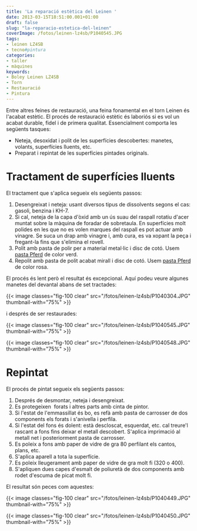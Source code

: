 ```yaml
---
title: 'La reparació estètica del Leinen '
date: 2013-03-15T18:51:00.001+01:00
draft: false
slug: "la-reparacio-estetica-del-leinen"
coverImage: /fotos/leinen-lz4sb/P1040545.JPG
tags:
- leinen LZ4SB
- tecno#pintura
categories:
- taller
- màquines
keywords:
- Boley Leinen LZ4SB
- Torn
- Restauració
- Pintura
---
```


Entre altres feines de restauració, una feina fonamental en el torn
Leinen és l'acabat estètic. El procés de restauració estètic és
laboriós si es vol un acabat durable, fidel i de primera qualitat.
Essencialment comporta les següents tasques:

*   Neteja, desoxidat i polit de les superfícies descobertes: manetes,
    volants, superfícies lluents, etc.
*   Preparat i repintat de les superfícies pintades originals.


# Tractament de superfícies lluents

El tractament que s'aplica segueix els següents passos:

1.  Desengreixat i neteja: usant diversos tipus de dissolvents segons
    el cas: gasoli, benzina i KH-7.
2.  Si cal, neteja de la capa d'òxid amb un ús suau del raspall
    rotatiu d'acer muntat sobre la màquina de foradar de
    sobretaula. En superfícies molt polides en les que no es volen
    marques del raspall es pot actuar amb vinagre. Se suca un drap amb
    vinagre i, amb cura, es va xopant la peça i fregant-la fins que
    s'elimina el rovell.
3.  Polit amb pasta de polir per a material metal·lic i disc de
    cotó. Usem [pasta
    Pferd](https://www.pferd.com/media/PDF-US/tool-manual/katalog-4-wzh23-en-usa-ca_web.pdf)
    de color verd.
4.  Repolit amb pasta de polit acabat mirall i disc de cotó. Usem
    [pasta Pferd](http://www.pferdusa.com/products/204t/204t03P.html)
    de color rosa.

El procés és lent però el resultat és excepcional. Aquí podeu veure
algunes manetes del devantal abans de set tractades:

{{< image classes="fig-100 clear"
src="/fotos/leinen-lz4sb/P1040304.JPG" thumbnail-with="75%" >}}

i després de ser restaurades:

{{< image classes="fig-100 clear"  src="/fotos/leinen-lz4sb/P1040545.JPG" thumbnail-with="75%" >}}

{{< image classes="fig-100 clear"  src="/fotos/leinen-lz4sb/P1040548.JPG" thumbnail-with="75%" >}}


# Repintat

El procés de pintat segueix els següents passos:

1.  Després de desmontar, neteja i desengreixat.
2.  Es protegeixen  forats i altres parts amb cinta de pintor.
3.  Si l'estat de l'emmassillat és bo, es refà amb pasta de carrosser
    de dos components els forats i s'anivella i perfila.
4.  Si l'estat del fons és dolent: està descloscat, esquerdat,
    etc. cal treure'l rascant a fons fins deixar el metall
    descobert. S'aplica imprimació al metall net i posteriorment pasta
    de carrosser.
5.  Es poleix a fons amb paper de vidre de gra 80 perfilant els
    cantos, plans, etc.
6.  S'aplica aparell a tota la superfície.
7.  Es poleix lleugerament amb paper de vidre de gra molt fi (320 o 400).
8.  S'apliquen dues capes d'esmalt de poliuretà de dos components amb
    rodet d'escuma de picat molt fi.

El resultat són peces com aquestes:

{{< image classes="fig-100 clear"  src="/fotos/leinen-lz4sb/P1040449.JPG" thumbnail-with="75%" >}}

{{< image classes="fig-100 clear"  src="/fotos/leinen-lz4sb/P1040450.JPG" thumbnail-with="75%" >}}

